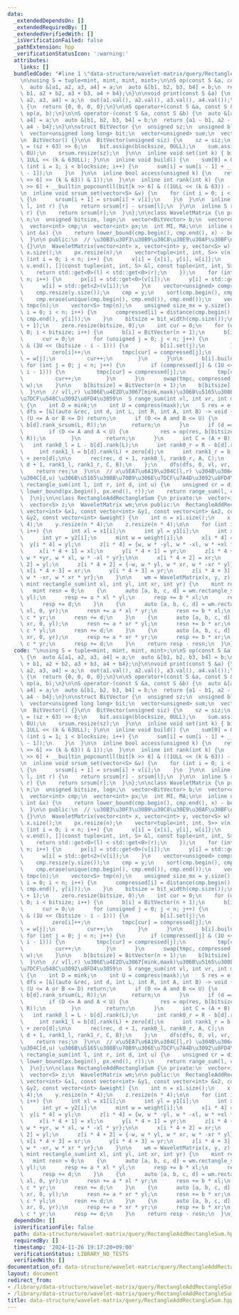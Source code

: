```yaml
---
data:
  _extendedDependsOn: []
  _extendedRequiredBy: []
  _extendedVerifiedWith: []
  _isVerificationFailed: false
  _pathExtension: hpp
  _verificationStatusIcon: ':warning:'
  attributes:
    links: []
  bundledCode: "#line 1 \"data-structure/wavelet-matrix/query/RectangleAddRectangleSum.hpp\"\
    \n\nusing S = tuple<mint, mint, mint, mint>;\n\nS op(const S &a, const S &b) {\n\
    \  auto &[a1, a2, a3, a4] = a;\n  auto &[b1, b2, b3, b4] = b;\n  return {a1 +\
    \ b1, a2 + b2, a3 + b3, a4 + b4};\n}\n\nvoid print(const S &a) {\n  auto &[a1,\
    \ a2, a3, a4] = a;\n  out(a1.val(), a2.val(), a3.val(), a4.val());\n}\n\nS e()\
    \ {\n  return {0, 0, 0, 0};\n}\n\nS operator+(const S &a, const S &b) {\n  return\
    \ op(a, b);\n}\n\nS operator-(const S &a, const S &b) {\n  auto &[a1, a2, a3,\
    \ a4] = a;\n  auto &[b1, b2, b3, b4] = b;\n  return {a1 - b1, a2 - b2, a3 - b3,\
    \ a4 - b4};\n}\n\nstruct BitVector {\n  unsigned sz;\n  unsigned blocksize;\n\
    \  vector<unsigned long long> bit;\n  vector<unsigned> sum;\n  vector<S> srsum;\n\
    \n  BitVector() {}\n\n  BitVector(unsigned siz) {\n    sz = siz;\n    blocksize\
    \ = (sz + 63) >> 6;\n    bit.assign(blocksize, 0ULL);\n    sum.assign(blocksize,\
    \ 0U);\n    srsum.resize(sz);\n  }\n\n  inline void set(int k) { bit[k >> 6] |=\
    \ 1ULL << (k & 63ULL); }\n\n  inline void build() {\n    sum[0] = 0ULL;\n    for\
    \ (int i = 1; i < blocksize; i++) {\n      sum[i] = sum[i - 1] + __builtin_popcountll(bit[i\
    \ - 1]);\n    }\n  }\n\n  inline bool access(unsigned k) {\n    return (bool((bit[k\
    \ >> 6] >> (k & 63)) & 1));\n  }\n\n  inline int rank(int k) {\n    return (sum[k\
    \ >> 6] + __builtin_popcountll(bit[k >> 6] & ((1ULL << (k & 63)) - 1)));\n  }\n\
    \n  inline void srsum_set(vector<S> &v) {\n    for (int i = 0; i < sz - 1; i++)\
    \ {\n      srsum[i + 1] = srsum[i] + v[i];\n    }\n  }\n\n  inline S rank_srsum(int\
    \ l, int r) {\n    return srsum[r] - srsum[l];\n  }\n\n  inline S rank_srsum(int\
    \ r) {\n    return srsum[r];\n  }\n};\n\nclass WaveletMatrix {\n private:\n  unsigned\
    \ n;\n  unsigned bitsize, logn;\n  vector<BitVector> b;\n  vector<unsigned> zero;\n\
    \  vector<int> cmp;\n  vector<int> px;\n  int MI, MA;\n\n  inline unsigned compress(const\
    \ int &x) {\n    return lower_bound(cmp.begin(), cmp.end(), x) - begin(cmp);\n\
    \  }\n\n public:\n  // \u30B3\u30F3\u30B9\u30C8\u30E9\u30AF\u30BF\n  WaveletMatrix()\
    \ {}\n\n  WaveletMatrix(vector<int> x, vector<int> y, vector<S> w) {\n    n =\
    \ x.size();\n    px.resize(n);\n    vector<tuple<int, int, S>> v(n);\n    for\
    \ (int i = 0; i < n; i++) {\n      v[i] = {x[i], y[i], w[i]};\n    }\n    sort(v.begin(),\
    \ v.end(), [](const tuple<int, int, S> &l, const tuple<int, int, S> &r) {\n  \
    \    return std::get<0>(l) < std::get<0>(r);\n    });\n    for (int i = 0; i <\
    \ n; i++) {\n      px[i] = std::get<0>(v[i]);\n      y[i] = std::get<1>(v[i]);\n\
    \      w[i] = std::get<2>(v[i]);\n    }\n    vector<unsigned> compressed(n);\n\
    \    cmp.resize(y.size());\n    cmp = y;\n    sort(cmp.begin(), cmp.end());\n\
    \    cmp.erase(unique(cmp.begin(), cmp.end()), cmp.end());\n    vector<unsigned>\
    \ tmpc(n);\n    vector<S> tmp(n);\n    unsigned size_mx = y.size();\n    for (unsigned\
    \ i = 0; i < n; i++) {\n      compressed[i] = distance(cmp.begin(), lower_bound(cmp.begin(),\
    \ cmp.end(), y[i]));\n    }\n    bitsize = bit_width(cmp.size());\n    b.resize(bitsize\
    \ + 1);\n    zero.resize(bitsize, 0);\n    int cur = 0;\n    for (unsigned i =\
    \ 0; i < bitsize; i++) {\n      b[i] = BitVector(n + 1);\n      b[i].srsum_set(w);\n\
    \      cur = 0;\n      for (unsigned j = 0; j < n; j++) {\n        if (compressed[j]\
    \ & (1U << (bitsize - i - 1))) {\n          b[i].set(j);\n        } else {\n \
    \         zero[i]++;\n          tmpc[cur] = compressed[j];\n          tmp[cur]\
    \ = w[j];\n          cur++;\n        }\n      }\n\n      b[i].build();\n     \
    \ for (int j = 0; j < n; j++) {\n        if (compressed[j] & (1U << (bitsize -\
    \ i - 1))) {\n          tmpc[cur] = compressed[j];\n          tmp[cur] = w[j];\n\
    \          cur++;\n        }\n      }\n      swap(tmpc, compressed);\n      swap(tmp,\
    \ w);\n    }\n\n    b[bitsize] = BitVector(n + 1);\n    b[bitsize].srsum_set(w);\n\
    \  }\n\n  // v[l,r) \u306E\u4E2D\u3067[mink,maxk)\u306B\u5165\u308B\u5024\u306E\
    \u7DCF\u548C\u3092\u8FD4\u3059\n  S range_sum(int vl, int vr, int mink, int maxk)\
    \ {\n    int D = mink;\n    int U = compress(maxk);\n    S res = e();\n    auto\
    \ dfs = [&](auto &rec, int d, int L, int R, int A, int B) -> void {\n      if\
    \ (U <= A or B <= D) return;\n      if (D <= A and B <= U) {\n        res = op(res,\
    \ b[d].rank_srsum(L, R));\n        return;\n      }\n      if (d == bitsize) {\n\
    \        if (D <= A and A < U) {\n          res = op(res, b[bitsize].rank_srsum(L,\
    \ R));\n        }\n        return;\n      }\n      int C = (A + B) >> 1;\n   \
    \   int rank0_l = L - b[d].rank(L);\n      int rank0_r = R - b[d].rank(R);\n \
    \     int rank1_l = b[d].rank(L) + zero[d];\n      int rank1_r = b[d].rank(R)\
    \ + zero[d];\n\n      rec(rec, d + 1, rank0_l, rank0_r, A, C);\n      rec(rec,\
    \ d + 1, rank1_l, rank1_r, C, B);\n    };\n    dfs(dfs, 0, vl, vr, 0, 1 << bitsize);\n\
    \    return res;\n  }\n\n  // x\u5EA7\u6A19\u304C[l,r) \u304B\u3064y\u5EA7\u6A19\
    \u304C[d,u) \u306B\u5165\u308B\u70B9\u306E\u7DCF\u7A4D\u3092\u8FD4\u3059\n  S\
    \ rectangle_sum(int l, int r, int d, int u) {\n    unsigned cr = distance(px.begin(),\
    \ lower_bound(px.begin(), px.end(), r));\n    return range_sum(l, cr, d, u);\n\
    \  }\n};\n\nclass RectangleAddRectangleSum {\n private:\n  vector<int> x, y;\n\
    \  vector<S> z;\n  WaveletMatrix wm;\n\n public:\n  RectangleAddRectangleSum(const\
    \ vector<int> &x1, const vector<int> &y1, const vector<int> &x2, const vector<int>\
    \ &y2, const vector<int> &weight) {\n    int n = x1.size();\n    x.resize(n *\
    \ 4);\n    y.resize(n * 4);\n    z.resize(n * 4);\n\n    for (int i = 0; i < n;\
    \ i++) {\n      int xl = x1[i];\n      int yl = y1[i];\n      int xr = x2[i];\n\
    \      int yr = y2[i];\n      mint w = weight[i];\n      x[i * 4] = xl;\n    \
    \  y[i * 4] = yl;\n      z[i * 4] = {w, w * -yl, w * -xl, w * +xl * yl};\n\n \
    \     x[i * 4 + 1] = xl;\n      y[i * 4 + 1] = yr;\n      z[i * 4 + 1] = {-w,\
    \ w * +yr, w * xl, w * -xl * yr};\n\n      x[i * 4 + 2] = xr;\n      y[i * 4 +\
    \ 2] = yl;\n      z[i * 4 + 2] = {-w, w * yl, w * xr, w * -xr * yl};\n\n     \
    \ x[i * 4 + 3] = xr;\n      y[i * 4 + 3] = yr;\n      z[i * 4 + 3] = {w, w * -yr,\
    \ w * -xr, w * xr * yr};\n    }\n\n    wm = WaveletMatrix(x, y, z);\n  }\n\n \
    \ mint rectangle_sum(int xl, int yl, int xr, int yr) {\n    mint resp = 0;\n \
    \   mint resn = 0;\n    {\n      auto [a, b, c, d] = wm.rectangle_sum(0, xl, 0,\
    \ yl);\n      resp += a * xl * yl;\n      resp += b * xl;\n      resp += c * yl;\n\
    \      resp += d;\n    }\n    {\n      auto [a, b, c, d] = wm.rectangle_sum(0,\
    \ xl, 0, yr);\n      resn += a * xl * yr;\n      resn += b * xl;\n      resn +=\
    \ c * yr;\n      resn += d;\n    }\n    {\n      auto [a, b, c, d] = wm.rectangle_sum(0,\
    \ xr, 0, yl);\n      resn += a * xr * yl;\n      resn += b * xr;\n      resn +=\
    \ c * yl;\n      resn += d;\n    }\n    {\n      auto [a, b, c, d] = wm.rectangle_sum(0,\
    \ xr, 0, yr);\n      resp += a * xr * yr;\n      resp += b * xr;\n      resp +=\
    \ c * yr;\n      resp += d;\n    }\n    return resp - resn;\n  }\n};\n"
  code: "\nusing S = tuple<mint, mint, mint, mint>;\n\nS op(const S &a, const S &b)\
    \ {\n  auto &[a1, a2, a3, a4] = a;\n  auto &[b1, b2, b3, b4] = b;\n  return {a1\
    \ + b1, a2 + b2, a3 + b3, a4 + b4};\n}\n\nvoid print(const S &a) {\n  auto &[a1,\
    \ a2, a3, a4] = a;\n  out(a1.val(), a2.val(), a3.val(), a4.val());\n}\n\nS e()\
    \ {\n  return {0, 0, 0, 0};\n}\n\nS operator+(const S &a, const S &b) {\n  return\
    \ op(a, b);\n}\n\nS operator-(const S &a, const S &b) {\n  auto &[a1, a2, a3,\
    \ a4] = a;\n  auto &[b1, b2, b3, b4] = b;\n  return {a1 - b1, a2 - b2, a3 - b3,\
    \ a4 - b4};\n}\n\nstruct BitVector {\n  unsigned sz;\n  unsigned blocksize;\n\
    \  vector<unsigned long long> bit;\n  vector<unsigned> sum;\n  vector<S> srsum;\n\
    \n  BitVector() {}\n\n  BitVector(unsigned siz) {\n    sz = siz;\n    blocksize\
    \ = (sz + 63) >> 6;\n    bit.assign(blocksize, 0ULL);\n    sum.assign(blocksize,\
    \ 0U);\n    srsum.resize(sz);\n  }\n\n  inline void set(int k) { bit[k >> 6] |=\
    \ 1ULL << (k & 63ULL); }\n\n  inline void build() {\n    sum[0] = 0ULL;\n    for\
    \ (int i = 1; i < blocksize; i++) {\n      sum[i] = sum[i - 1] + __builtin_popcountll(bit[i\
    \ - 1]);\n    }\n  }\n\n  inline bool access(unsigned k) {\n    return (bool((bit[k\
    \ >> 6] >> (k & 63)) & 1));\n  }\n\n  inline int rank(int k) {\n    return (sum[k\
    \ >> 6] + __builtin_popcountll(bit[k >> 6] & ((1ULL << (k & 63)) - 1)));\n  }\n\
    \n  inline void srsum_set(vector<S> &v) {\n    for (int i = 0; i < sz - 1; i++)\
    \ {\n      srsum[i + 1] = srsum[i] + v[i];\n    }\n  }\n\n  inline S rank_srsum(int\
    \ l, int r) {\n    return srsum[r] - srsum[l];\n  }\n\n  inline S rank_srsum(int\
    \ r) {\n    return srsum[r];\n  }\n};\n\nclass WaveletMatrix {\n private:\n  unsigned\
    \ n;\n  unsigned bitsize, logn;\n  vector<BitVector> b;\n  vector<unsigned> zero;\n\
    \  vector<int> cmp;\n  vector<int> px;\n  int MI, MA;\n\n  inline unsigned compress(const\
    \ int &x) {\n    return lower_bound(cmp.begin(), cmp.end(), x) - begin(cmp);\n\
    \  }\n\n public:\n  // \u30B3\u30F3\u30B9\u30C8\u30E9\u30AF\u30BF\n  WaveletMatrix()\
    \ {}\n\n  WaveletMatrix(vector<int> x, vector<int> y, vector<S> w) {\n    n =\
    \ x.size();\n    px.resize(n);\n    vector<tuple<int, int, S>> v(n);\n    for\
    \ (int i = 0; i < n; i++) {\n      v[i] = {x[i], y[i], w[i]};\n    }\n    sort(v.begin(),\
    \ v.end(), [](const tuple<int, int, S> &l, const tuple<int, int, S> &r) {\n  \
    \    return std::get<0>(l) < std::get<0>(r);\n    });\n    for (int i = 0; i <\
    \ n; i++) {\n      px[i] = std::get<0>(v[i]);\n      y[i] = std::get<1>(v[i]);\n\
    \      w[i] = std::get<2>(v[i]);\n    }\n    vector<unsigned> compressed(n);\n\
    \    cmp.resize(y.size());\n    cmp = y;\n    sort(cmp.begin(), cmp.end());\n\
    \    cmp.erase(unique(cmp.begin(), cmp.end()), cmp.end());\n    vector<unsigned>\
    \ tmpc(n);\n    vector<S> tmp(n);\n    unsigned size_mx = y.size();\n    for (unsigned\
    \ i = 0; i < n; i++) {\n      compressed[i] = distance(cmp.begin(), lower_bound(cmp.begin(),\
    \ cmp.end(), y[i]));\n    }\n    bitsize = bit_width(cmp.size());\n    b.resize(bitsize\
    \ + 1);\n    zero.resize(bitsize, 0);\n    int cur = 0;\n    for (unsigned i =\
    \ 0; i < bitsize; i++) {\n      b[i] = BitVector(n + 1);\n      b[i].srsum_set(w);\n\
    \      cur = 0;\n      for (unsigned j = 0; j < n; j++) {\n        if (compressed[j]\
    \ & (1U << (bitsize - i - 1))) {\n          b[i].set(j);\n        } else {\n \
    \         zero[i]++;\n          tmpc[cur] = compressed[j];\n          tmp[cur]\
    \ = w[j];\n          cur++;\n        }\n      }\n\n      b[i].build();\n     \
    \ for (int j = 0; j < n; j++) {\n        if (compressed[j] & (1U << (bitsize -\
    \ i - 1))) {\n          tmpc[cur] = compressed[j];\n          tmp[cur] = w[j];\n\
    \          cur++;\n        }\n      }\n      swap(tmpc, compressed);\n      swap(tmp,\
    \ w);\n    }\n\n    b[bitsize] = BitVector(n + 1);\n    b[bitsize].srsum_set(w);\n\
    \  }\n\n  // v[l,r) \u306E\u4E2D\u3067[mink,maxk)\u306B\u5165\u308B\u5024\u306E\
    \u7DCF\u548C\u3092\u8FD4\u3059\n  S range_sum(int vl, int vr, int mink, int maxk)\
    \ {\n    int D = mink;\n    int U = compress(maxk);\n    S res = e();\n    auto\
    \ dfs = [&](auto &rec, int d, int L, int R, int A, int B) -> void {\n      if\
    \ (U <= A or B <= D) return;\n      if (D <= A and B <= U) {\n        res = op(res,\
    \ b[d].rank_srsum(L, R));\n        return;\n      }\n      if (d == bitsize) {\n\
    \        if (D <= A and A < U) {\n          res = op(res, b[bitsize].rank_srsum(L,\
    \ R));\n        }\n        return;\n      }\n      int C = (A + B) >> 1;\n   \
    \   int rank0_l = L - b[d].rank(L);\n      int rank0_r = R - b[d].rank(R);\n \
    \     int rank1_l = b[d].rank(L) + zero[d];\n      int rank1_r = b[d].rank(R)\
    \ + zero[d];\n\n      rec(rec, d + 1, rank0_l, rank0_r, A, C);\n      rec(rec,\
    \ d + 1, rank1_l, rank1_r, C, B);\n    };\n    dfs(dfs, 0, vl, vr, 0, 1 << bitsize);\n\
    \    return res;\n  }\n\n  // x\u5EA7\u6A19\u304C[l,r) \u304B\u3064y\u5EA7\u6A19\
    \u304C[d,u) \u306B\u5165\u308B\u70B9\u306E\u7DCF\u7A4D\u3092\u8FD4\u3059\n  S\
    \ rectangle_sum(int l, int r, int d, int u) {\n    unsigned cr = distance(px.begin(),\
    \ lower_bound(px.begin(), px.end(), r));\n    return range_sum(l, cr, d, u);\n\
    \  }\n};\n\nclass RectangleAddRectangleSum {\n private:\n  vector<int> x, y;\n\
    \  vector<S> z;\n  WaveletMatrix wm;\n\n public:\n  RectangleAddRectangleSum(const\
    \ vector<int> &x1, const vector<int> &y1, const vector<int> &x2, const vector<int>\
    \ &y2, const vector<int> &weight) {\n    int n = x1.size();\n    x.resize(n *\
    \ 4);\n    y.resize(n * 4);\n    z.resize(n * 4);\n\n    for (int i = 0; i < n;\
    \ i++) {\n      int xl = x1[i];\n      int yl = y1[i];\n      int xr = x2[i];\n\
    \      int yr = y2[i];\n      mint w = weight[i];\n      x[i * 4] = xl;\n    \
    \  y[i * 4] = yl;\n      z[i * 4] = {w, w * -yl, w * -xl, w * +xl * yl};\n\n \
    \     x[i * 4 + 1] = xl;\n      y[i * 4 + 1] = yr;\n      z[i * 4 + 1] = {-w,\
    \ w * +yr, w * xl, w * -xl * yr};\n\n      x[i * 4 + 2] = xr;\n      y[i * 4 +\
    \ 2] = yl;\n      z[i * 4 + 2] = {-w, w * yl, w * xr, w * -xr * yl};\n\n     \
    \ x[i * 4 + 3] = xr;\n      y[i * 4 + 3] = yr;\n      z[i * 4 + 3] = {w, w * -yr,\
    \ w * -xr, w * xr * yr};\n    }\n\n    wm = WaveletMatrix(x, y, z);\n  }\n\n \
    \ mint rectangle_sum(int xl, int yl, int xr, int yr) {\n    mint resp = 0;\n \
    \   mint resn = 0;\n    {\n      auto [a, b, c, d] = wm.rectangle_sum(0, xl, 0,\
    \ yl);\n      resp += a * xl * yl;\n      resp += b * xl;\n      resp += c * yl;\n\
    \      resp += d;\n    }\n    {\n      auto [a, b, c, d] = wm.rectangle_sum(0,\
    \ xl, 0, yr);\n      resn += a * xl * yr;\n      resn += b * xl;\n      resn +=\
    \ c * yr;\n      resn += d;\n    }\n    {\n      auto [a, b, c, d] = wm.rectangle_sum(0,\
    \ xr, 0, yl);\n      resn += a * xr * yl;\n      resn += b * xr;\n      resn +=\
    \ c * yl;\n      resn += d;\n    }\n    {\n      auto [a, b, c, d] = wm.rectangle_sum(0,\
    \ xr, 0, yr);\n      resp += a * xr * yr;\n      resp += b * xr;\n      resp +=\
    \ c * yr;\n      resp += d;\n    }\n    return resp - resn;\n  }\n};\n"
  dependsOn: []
  isVerificationFile: false
  path: data-structure/wavelet-matrix/query/RectangleAddRectangleSum.hpp
  requiredBy: []
  timestamp: '2024-11-26 19:17:20+09:00'
  verificationStatus: LIBRARY_NO_TESTS
  verifiedWith: []
documentation_of: data-structure/wavelet-matrix/query/RectangleAddRectangleSum.hpp
layout: document
redirect_from:
- /library/data-structure/wavelet-matrix/query/RectangleAddRectangleSum.hpp
- /library/data-structure/wavelet-matrix/query/RectangleAddRectangleSum.hpp.html
title: data-structure/wavelet-matrix/query/RectangleAddRectangleSum.hpp
---
```

